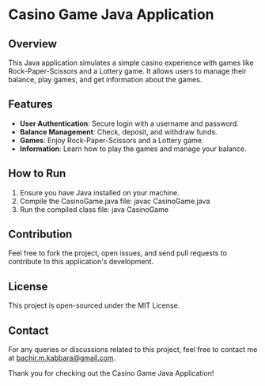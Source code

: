 # Casino Game Java Application

## Overview
This Java application simulates a simple casino experience with games like Rock-Paper-Scissors and a Lottery game. It allows users to manage their balance, play games, and get information about the games.

## Features
- **User Authentication**: Secure login with a username and password.
- **Balance Management**: Check, deposit, and withdraw funds.
- **Games**: Enjoy Rock-Paper-Scissors and a Lottery game.
- **Information**: Learn how to play the games and manage your balance.

## How to Run
1. Ensure you have Java installed on your machine.
2. Compile the CasinoGame.java file: javac CasinoGame.java
3. Run the compiled class file: java CasinoGame


## Contribution
Feel free to fork the project, open issues, and send pull requests to contribute to this application's development.

## License
This project is open-sourced under the MIT License.

## Contact
For any queries or discussions related to this project, feel free to contact me at bachir.m.kabbara@gmail.com.

Thank you for checking out the Casino Game Java Application!


